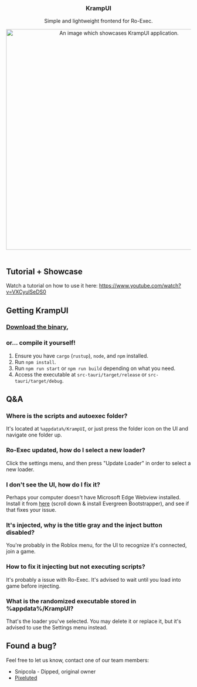 <div align="center">
    <h3>KrampUI</h3>
    <p>Simple and lightweight frontend for Ro-Exec.</p>
    <img src="./assets/showcase.png" alt="An image which showcases KrampUI application." width="600"/>
</div>
<br />

## Tutorial + Showcase
Watch a tutorial on how to use it here: https://www.youtube.com/watch?v=VXCyulSeDS0

## Getting KrampUI

### [Download the binary](https://github.com/Pixeluted/KrampUI/releases/latest),

### or... compile it yourself!
1. Ensure you have `cargo` (`rustup`), `node`, and `npm` installed.
2. Run `npm install`.
3. Run `npm run start` or `npm run build` depending on what you need.
4. Access the executable at `src-tauri/target/release` or `src-tauri/target/debug`.

## Q&A
### Where is the scripts and autoexec folder?
It's located at ``%appdata%/KrampUI``, or just press the folder icon on the UI and navigate one folder up.

### Ro-Exec updated, how do I select a new loader?
Click the settings menu, and then press "Update Loader" in order to select a new loader.

### I don't see the UI, how do I fix it?
Perhaps your computer doesn't have Microsoft Edge Webview installed.</br>
Install it from <a href="https://developer.microsoft.com/en-us/microsoft-edge/webview2" target="_blank">here</a> (scroll down & install Evergreen Bootstrapper), and see if that fixes your issue.

### It's injected, why is the title gray and the inject button disabled?
You're probably in the Roblox menu, for the UI to recognize it's connected, join a game.

### How to fix it injecting but not executing scripts?
It's probably a issue with Ro-Exec. It's advised to wait until you load into game before injecting.

### What is the randomized executable stored in %appdata%/KrampUI?
That's the loader you've selected. You may delete it or replace it, but it's advised to use the Settings menu instead.

## Found a bug?
Feel free to let us know, contact one of our team members:
- Snipcola - Dipped, original owner
- [Pixeluted](https://discord.com/users/1057760003701882890)
